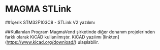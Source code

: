 MAGMA STLink
============

##İçerik
STM32F103C8 - STLink V2 yazılımı

##Kullanılan Program
MagmaVend şirketinde diğer donanım projelerinden farklı olarak KiCAD kullanılmıştır. KiCAD yazılımı [linkten] (https://www.kicad.org/download/) ulaşılabilir.


